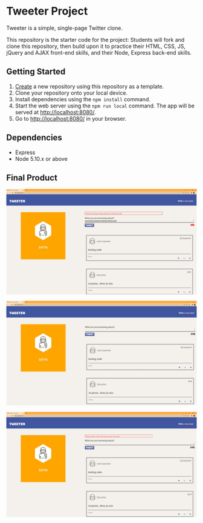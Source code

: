 # Tweeter Project

Tweeter is a simple, single-page Twitter clone.

This repository is the starter code for the project: Students will fork and clone this repository, then build upon it to practice their HTML, CSS, JS, jQuery and AJAX front-end skills, and their Node, Express back-end skills.

## Getting Started

1. [Create](https://docs.github.com/en/repositories/creating-and-managing-repositories/creating-a-repository-from-a-template) a new repository using this repository as a template.
2. Clone your repository onto your local device.
3. Install dependencies using the `npm install` command.
3. Start the web server using the `npm run local` command. The app will be served at <http://localhost:8080/>.
4. Go to <http://localhost:8080/> in your browser.

## Dependencies

- Express
- Node 5.10.x or above

## Final Product


!["screenshot Character Count Error "](https://github.com/satya-sindhu/satya-tweeter/blob/master/DOCS/Character%20Count%20Error.JPG)

!["screenshot Tweeter_with_tweet "](https://github.com/satya-sindhu/satya-tweeter/blob/master/DOCS/Tweeter_with_tweet.JPG)

!["screenshot empty tweet error"](https://github.com/satya-sindhu/satya-tweeter/blob/master/DOCS/empty%20tweet%20error.JPG)